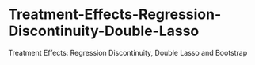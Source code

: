# Treatment-Effects-Regression-Discontinuity-Double-Lasso
Treatment Effects: Regression Discontinuity, Double Lasso and Bootstrap
